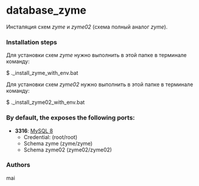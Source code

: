 # database_zyme 

Инсталяция схем *zyme* и *zyme02* (схема полный аналог *zyme*).


### Installation steps

Для установки схем *zyme* нужно выполнить в этой папке в терминале команду:

$ .\_install_zyme_with_env.bat

Для установки схем *zyme02* нужно выполнить в этой папке в терминале команду:

$ .\_install_zyme02_with_env.bat


### By default, the exposes the following ports:

* **3316**: [MySQL 8](../../../../db/mysql/mysql8/README.md)
  * Credential: (root/root)
  * Schema zyme (zyme/zyme)
  * Schema zyme02 (zyme02/zyme02)


### Authors

mai
